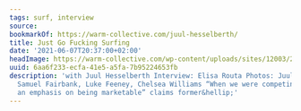 ```yaml
---
tags: surf, interview
source:
bookmarkOf: https://warm-collective.com/juul-hesselberth/
title: Just Go Fucking Surfing
date: '2021-06-07T20:37:00+02:00'
headImage: https://warm-collective.com/wp-content/uploads/sites/12003/2021/06/JustGoFuckingSurfing-Still3.jpg
uuid: 6aa6f233-ecfa-41e5-a5fa-7b95224653fb
description: 'with Juul Hesselberth Interview: Elisa Routa Photos: Juul Hesselberth,
  Samuel Fairbank, Luke Feeney, Chelsea Williams “When we were competing, there was
  an emphasis on being marketable” claims former&hellip;'
---
```



